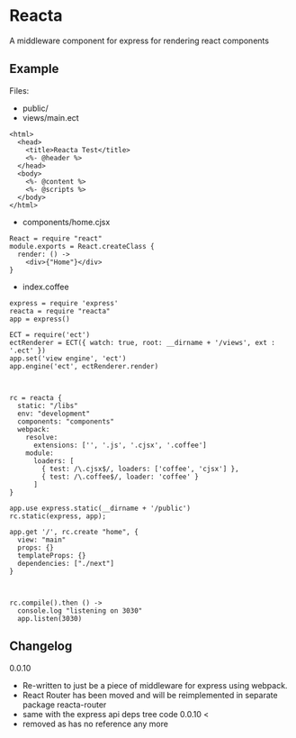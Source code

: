 # Reacta

A middleware component for express for rendering react components

## Example


Files:
- public/
- views/main.ect
```
<html>
  <head>
    <title>Reacta Test</title>
    <%- @header %>
  </head>
  <body>
    <%- @content %>
    <%- @scripts %>
  </body>
</html>
```

- components/home.cjsx
```
React = require "react"
module.exports = React.createClass {
  render: () ->
    <div>{"Home"}</div>
}
```

- index.coffee
```
express = require 'express'
reacta = require "reacta"
app = express()

ECT = require('ect')
ectRenderer = ECT({ watch: true, root: __dirname + '/views', ext : '.ect' })
app.set('view engine', 'ect')
app.engine('ect', ectRenderer.render)



rc = reacta {
  static: "/libs"
  env: "development"
  components: "components"
  webpack:
    resolve:
      extensions: ['', '.js', '.cjsx', '.coffee']
    module:
      loaders: [
        { test: /\.cjsx$/, loaders: ['coffee', 'cjsx'] },
        { test: /\.coffee$/, loader: 'coffee' }
      ]
}

app.use express.static(__dirname + '/public')
rc.static(express, app);

app.get '/', rc.create "home", {
  view: "main"
  props: {}
  templateProps: {}
  dependencies: ["./next"]
}



rc.compile().then () ->
  console.log "listening on 3030"
  app.listen(3030)

```

## Changelog
0.0.10
- Re-written to just be a piece of middleware for express using webpack.
- React Router has been moved and will be reimplemented in separate package reacta-router
- same with the express api deps tree code
0.0.10 <
- removed as has no reference any more
